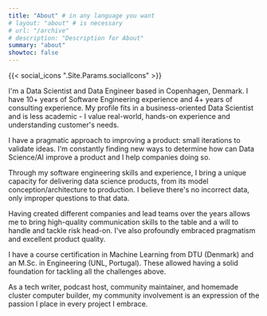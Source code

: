```yaml
---
title: "About" # in any language you want
# layout: "about" # is necessary
# url: "/archive"
# description: "Description for About"
summary: "about"
showtoc: false
---
```


{{< social_icons ".Site.Params.socialIcons" >}}

I'm a Data Scientist and Data Engineer based in Copenhagen, Denmark. I have 10+ years of Software Engineering experience and 4+ years of consulting experience. My profile fits in a business-oriented Data Scientist and is less academic - I value real-world, hands-on experience and understanding customer's needs.

I have a pragmatic approach to improving a product: small iterations to validate ideas. I'm constantly finding new ways to determine how can Data Science/AI improve a product and I help companies doing so.

Through my software engineering skills and experience, I bring a unique capacity for delivering data science products, from its model conception/architecture to production. I believe there's no incorrect data, only improper questions to that data.

Having created different companies and lead teams over the years allows me to bring high-quality communication skills to the table and a will to handle and tackle risk head-on. I've also profoundly embraced pragmatism and excellent product quality.

I have a course certification in Machine Learning from DTU (Denmark) and an M.Sc. in Engineering (UNL, Portugal). These allowed having a solid foundation for tackling all the challenges above.

As a tech writer, podcast host, community maintainer, and homemade cluster computer builder, my community involvement is an expression of the passion I place in every project I embrace.
